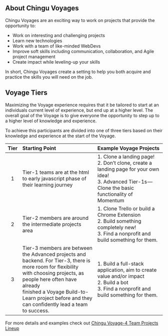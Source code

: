 ## About Chingu Voyages
Chingu Voyages are an exciting way to work on projects that provide the opportunity to:

- Work on interesting and challenging projects
- Learn new technologies
- Work with a team of like-minded WebDevs
- Improve soft skills including communication, collaboration, and Agile project management
- Create impact while leveling-up your skills 

In short, Chingu Voyages create a setting to help you both acquire and practice the skills you will need on the job.

## Voyage Tiers

Maximizing the Voyage experience requires that it be tailored to start at an individuals current level of experience, but end up at a higher level. The overall goal of the Voyage is to give everyone the opportunity to step up to a higher level of knowledge and experience.

To achieve this participants are divided into one of three tiers based on their knowledge and experience at the start of the Voyage.

| Tier | Starting Point         | Example Voyage Projects                             |
|:----:|:-----------------------|:----------------------------------------------------| 
|   1  | Tier-1 teams are at the html to early javascript phase of their learning journey | 1. Clone a landing page! <br> 2. Don’t clone, create a landing page for your own idea! <br> 3. Advanced Tier-1s — Clone the basic functionality of Momentum |
|   2  | Tier-2 members are around the intermediate projects area | 1. Clone Trello or build a Chrome Extension <br> 2. Build something completely new! <br> 3. Find a nonprofit and build something for them. |
|   3  | Tier-3 members are between the Advanced projects and <br> backend. For Tier-3, there is more room for flexibility <br> with choosing projects, as people here often have already <br> finished a Voyage Build-to-Learn project before and they <br> can confidently lead a team to success. | 1. Build a full-stack application, aim to create value and/or impact <br> 2. Build a bot <br> 3. Find a nonprofit and build something for them. |

For more details and examples check out [Chingu Voyage-4 Team Projects Lineup](https://medium.com/chingu/chingu-voyage-4-team-projects-lineup-320a8bc87701)